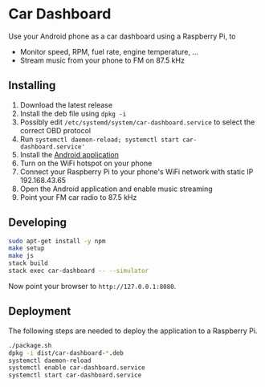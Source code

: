 Car Dashboard
=============

Use your Android phone as a car dashboard using a Raspberry Pi, to

 - Monitor speed, RPM, fuel rate, engine temperature, ...
 - Stream music from your phone to FM on 87.5 kHz

Installing
----------

1. Download the latest release
2. Install the deb file using `dpkg -i`
3. Possibly edit `/etc/systemd/system/car-dashboard.service` to select the correct OBD protocol
4. Run `systemctl daemon-reload; systemctl start car-dashboard.service'`
5. Install the [Android application](https://github.com/hverr/car-dashboard-android)
6. Turn on the WiFi hotspot on your phone
7. Connect your Raspberry Pi to your phone's WiFi network with static IP 192.168.43.65
8. Open the Android application and enable music streaming
9. Point your FM car radio to 87.5 kHz

Developing
----------

```sh
sudo apt-get install -y npm
make setup
make js
stack build
stack exec car-dashboard -- --simulator
```

Now point your browser to `http://127.0.0.1:8080`.


Deployment
----------

The following steps are needed to deploy the application to a Raspberry Pi.

```sh
./package.sh
dpkg -i dist/car-dashboard-*.deb
systemctl daemon-reload
systemctl enable car-dashboard.service
systemctl start car-dashboard.service
```
